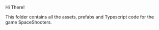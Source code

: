 Hi There!

This folder contains all the assets, prefabs and Typescript code for the game SpaceShooters.

